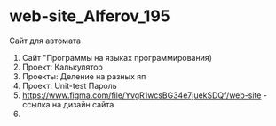 # web-site_Alferov_195
Сайт для автомата
1. Сайт "Программы на языках программирования)
2. Проект: Калькулятор
3. Проекты: Деление на разных яп
4. Проект: Unit-test Пароль 
5. https://www.figma.com/file/YvgR1wcsBG34e7juekSDQf/web-site - ссылка на дизайн сайта
6. 
